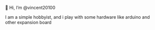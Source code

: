 👋 Hi, I’m @vincent20100

I am a simple hobbyist, and i play with some hardware like arduino and other expansion board

<!---
vincent20100/vincent20100 is a ✨ special ✨ repository because its `README.md` (this file) appears on your GitHub profile.
You can click the Preview link to take a look at your changes.
--->
